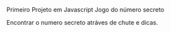 Primeiro Projeto em Javascript
Jogo do número secreto

Encontrar o numero secreto atráves de chute e dicas.
